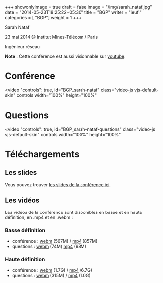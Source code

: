 +++
showonlyimage = true
draft = false
image = "/img/sarah_nataf.jpg"
date = "2014-05-23T18:25:22+05:30"
title = "BGP"
writer = "ieufi"
categories = [ "BGP"]
weight = 1
+++

Sarah Nataf

23 mai 2014 @ Institut Mines-Télécom / Paris
<!--more-->

Ingénieur réseau

**Note** : Cette conférence est aussi visionnable sur [youtube](https://www.youtube.com/channel/UCAIt2HaVASaV5f8eQSt1HZQ/videos).

# Conférence

<video "controls": true, id="BGP_sarah-nataf" class="video-js vjs-default-skin" controls width="100%" height="100%" 
<source src="https://data.iletaitunefoisinternet.fr/bgp_nataf/IEUFI_BGP_nataf_conference-360p.mp4" type='video/mp4' /> 
<source src="https://data.iletaitunefoisinternet.fr/bgp_nataf/IEUFI_BGP_nataf_conference-360p.webm" type='video/webm' /> 
</video>

# Questions

<video "controls": true, id="BGP_sarah-nataf-questions" class="video-js vjs-default-skin" controls width="100%" height="100%" 
<source src="https://data.iletaitunefoisinternet.fr/bgp_nataf/IEUFI_BGP_nataf_questions-360p.mp4" type='video/mp4' /> 
<source src="https://data.iletaitunefoisinternet.fr/bgp_nataf/IEUFI_BGP_nataf_questions-360p.webm" type='video/webm' /> 
</video>

# Téléchargements

## Les slides

Vous pouvez trouver <a href="https://data.iletaitunefoisinternet.fr/bgp_nataf/IEUFI_bgp_slides_sarah_nataf.pdf">les slides de la conférence ici</a>.

## Les vidéos

Les vidéos de la conférence sont disponibles en basse et en haute définition, en .mp4 et en .webm :

### Basse définition

* conférence : <a href="https://data.iletaitunefoisinternet.fr/bgp_nataf/IEUFI_BGP_nataf_conference-360p.webm">webm</a> (567M) / <a href="https://data.iletaitunefoisinternet.fr/bgp_nataf/IEUFI_BGP_nataf_conference-360p.mp4">mp4</a> (857M)
* questions : <a href="https://data.iletaitunefoisinternet.fr/bgp_nataf/IEUFI_BGP_nataf_questions-360p.webm">webm</a> (74M) <a href="https://data.iletaitunefoisinternet.fr/bgp_nataf/IEUFI_BGP_nataf_questions-360p.mp4">mp4</a> (98M)

### Haute définition

* conférence : <a href="https://data.iletaitunefoisinternet.fr/bgp_nataf/IEUFI_BGP_nataf_conference-1080p.webm">webm</a> (1.7G) / <a href="https://data.iletaitunefoisinternet.fr/bgp_nataf/IEUFI_BGP_nataf_conference-1080p.mp4">mp4</a> (6.7G)
* questions : <a href="https://data.iletaitunefoisinternet.fr/bgp_nataf/IEUFI_BGP_nataf_questions-1080p.webm">webm</a> (315M) / <a href="https://data.iletaitunefoisinternet.fr/bgp_nataf/IEUFI_BGP_nataf_questions-1080p.mp4">mp4</a> (1.0G)
